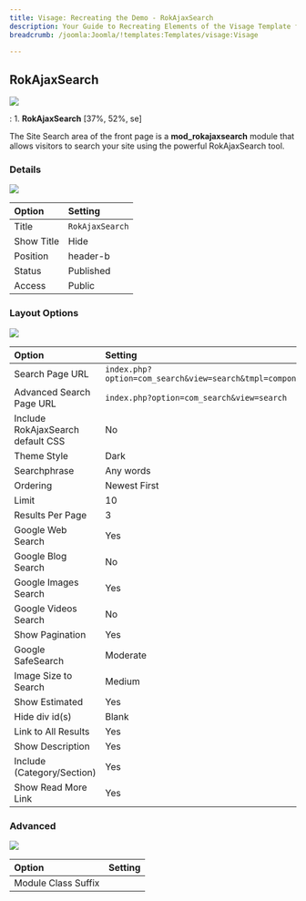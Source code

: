 ```yaml
---
title: Visage: Recreating the Demo - RokAjaxSearch
description: Your Guide to Recreating Elements of the Visage Template for Joomla
breadcrumb: /joomla:Joomla/!templates:Templates/visage:Visage

---
```


RokAjaxSearch
-----

![][demo]

:   1. **RokAjaxSearch** [37%, 52%, se]

The Site Search area of the front page is a **mod_rokajaxsearch** module that allows visitors to search your site using the powerful RokAjaxSearch tool.

### Details
![][demo2]

| Option            | Setting            |  
| :---------------- | :----------------- |  
| Title             | `RokAjaxSearch`    |  
| Show Title        | Hide               |  
| Position          | header-b           |  
| Status            | Published          |  
| Access            | Public             |  

### Layout Options
![][demo3]

| Option                            | Setting                                                 |  
| :-------------------------------- | :------------------------------------------------------ |  
| Search Page URL                   | `index.php?option=com_search&view=search&tmpl=component`|  
| Advanced Search Page URL          | `index.php?option=com_search&view=search`               |  
| Include RokAjaxSearch default CSS | No                                                      |  
| Theme Style                       | Dark                                                    |  
| Searchphrase                      | Any words                                               |  
| Ordering                          | Newest First                                            |  
| Limit                             | 10                                                      |  
| Results Per Page                  | 3                                                       |  
| Google Web Search                 | Yes                                                     |  
| Google Blog Search                | No                                                      |  
| Google Images Search              | Yes                                                     |  
| Google Videos Search              | No                                                      |  
| Show Pagination                   | Yes                                                     |  
| Google SafeSearch                 | Moderate                                                |  
| Image Size to Search              | Medium                                                  |  
| Show Estimated                    | Yes                                                     |  
| Hide div id(s)                    | Blank                                                   |  
| Link to All Results               | Yes                                                     |  
| Show Description                  | Yes                                                     |  
| Include (Category/Section)        | Yes                                                     |  
| Show Read More Link               | Yes                                                     |  

### Advanced
![][demo4]

| Option              | Setting |  
| :------------------ | :------ |  
| Module Class Suffix |         |  

[demo]: assets/demo_1.jpeg
[demo2]: assets/rokajaxsearch_1.jpeg
[demo3]: assets/rokajaxsearch_2.jpeg
[demo4]: assets/rokajaxsearch_3.jpeg